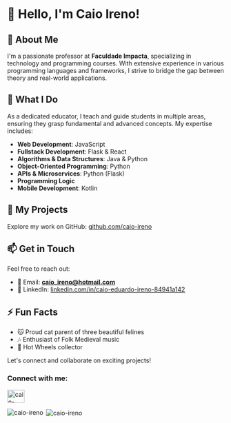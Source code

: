 # 👋 Hello, I'm Caio Ireno!

## 🚀 About Me

I'm a passionate professor at **Faculdade Impacta**, specializing in technology and programming courses. With extensive experience in various programming languages and frameworks, I strive to bridge the gap between theory and real-world applications.

## 🎯 What I Do

As a dedicated educator, I teach and guide students in multiple areas, ensuring they grasp fundamental and advanced concepts. My expertise includes:

- **Web Development**: JavaScript
- **Fullstack Development**: Flask & React
- **Algorithms & Data Structures**: Java & Python
- **Object-Oriented Programming**: Python
- **APIs & Microservices**: Python (Flask)
- **Programming Logic**
- **Mobile Development**: Kotlin

## 📂 My Projects

Explore my work on GitHub: [github.com/caio-ireno](https://github.com/caio-ireno)

## 📫 Get in Touch

Feel free to reach out:

- 📧 Email: **caio_ireno@hotmail.com**
- 💼 LinkedIn: [linkedin.com/in/caio-eduardo-ireno-84941a142](https://www.linkedin.com/in/caio-eduardo-ireno-84941a142/)

## ⚡ Fun Facts

- 🐱 Proud cat parent of three beautiful felines
- 🎶 Enthusiast of Folk Medieval music
- 🚗 Hot Wheels collector

Let's connect and collaborate on exciting projects!

<h3 align="left">Connect with me:</h3>
<p align="left">
<a href="https://linkedin.com/in/caio-eduardo-ireno-84941a142/" target="blank"><img align="center" src="https://raw.githubusercontent.com/rahuldkjain/github-profile-readme-generator/master/src/images/icons/Social/linked-in-alt.svg" alt="caio-eduardo-ireno-84941a142/" height="30" width="40" /></a>
</p>

<div>
<p><img align="left" src="https://github-readme-stats.vercel.app/api/top-langs?username=caio-ireno&show_icons=true&locale=en&layout=compact" alt="caio-ireno" /></p>

<p>&nbsp;<img align="center" src="https://github-readme-stats.vercel.app/api?username=caio-ireno&show_icons=true&locale=en" alt="caio-ireno" /></p>
</div>
